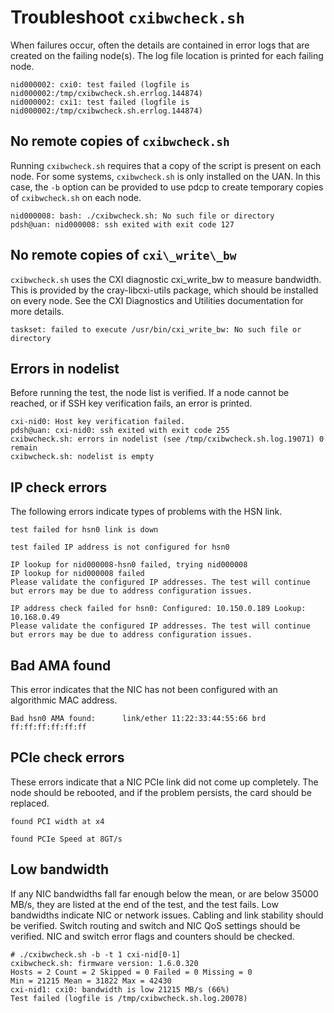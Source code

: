 
# Troubleshoot `cxibwcheck.sh`

When failures occur, often the details are contained in error logs that are created on the failing node(s). The log file location is printed for each failing node.

```screen
nid000002: cxi0: test failed (logfile is nid000002:/tmp/cxibwcheck.sh.errlog.144874)
nid000002: cxi1: test failed (logfile is nid000002:/tmp/cxibwcheck.sh.errlog.144874)
```

## No remote copies of `cxibwcheck.sh`

Running `cxibwcheck.sh` requires that a copy of the script is present on each
node. For some systems, `cxibwcheck.sh` is only installed on the UAN. In this
case, the `-b` option can be provided to use pdcp to create temporary copies of
`cxibwcheck.sh` on each node.

```screen
nid000008: bash: ./cxibwcheck.sh: No such file or directory
pdsh@uan: nid000008: ssh exited with exit code 127
```

## No remote copies of `cxi\_write\_bw`

`cxibwcheck.sh` uses the CXI diagnostic cxi\_write\_bw to measure bandwidth. This
is provided by the cray-libcxi-utils package, which should be installed on every
node. See the CXI Diagnostics and Utilities documentation for more details.

```screen
taskset: failed to execute /usr/bin/cxi_write_bw: No such file or directory
```

## Errors in nodelist

Before running the test, the node list is verified. If a node cannot be reached,
or if SSH key verification fails, an error is printed.

```screen
cxi-nid0: Host key verification failed.
pdsh@uan: cxi-nid0: ssh exited with exit code 255
cxibwcheck.sh: errors in nodelist (see /tmp/cxibwcheck.sh.log.19071) 0 remain
cxibwcheck.sh: nodelist is empty
```

## IP check errors

The following errors indicate types of problems with the HSN link.

```screen
test failed for hsn0 link is down
```

```screen
test failed IP address is not configured for hsn0
```

```screen
IP lookup for nid000008-hsn0 failed, trying nid000008
IP lookup for nid000008 failed
Please validate the configured IP addresses. The test will continue but errors may be due to address configuration issues.
```

```screen
IP address check failed for hsn0: Configured: 10.150.0.189 Lookup: 10.168.0.49
Please validate the configured IP addresses. The test will continue but errors may be due to address configuration issues.
```

## Bad AMA found

This error indicates that the NIC has not been configured with an algorithmic
MAC address.

```screen
Bad hsn0 AMA found:      link/ether 11:22:33:44:55:66 brd ff:ff:ff:ff:ff:ff
```

## PCIe check errors

These errors indicate that a NIC PCIe link did not come up completely. The node
should be rebooted, and if the problem persists, the card should be replaced.

```screen
found PCI width at x4
```

```screen
found PCIe Speed at 8GT/s
```

## Low bandwidth

If any NIC bandwidths fall far enough below the mean, or are below 35000 MB/s,
they are listed at the end of the test, and the test fails. Low bandwidths
indicate NIC or network issues. Cabling and link stability should be verified.
Switch routing and switch and NIC QoS settings should be verified. NIC and
switch error flags and counters should be checked.

```screen
# ./cxibwcheck.sh -b -t 1 cxi-nid[0-1]
cxibwcheck.sh: firmware version: 1.6.0.320
Hosts = 2 Count = 2 Skipped = 0 Failed = 0 Missing = 0
Min = 21215 Mean = 31822 Max = 42430
cxi-nid1: cxi0: bandwidth is low 21215 MB/s (66%)
Test failed (logfile is /tmp/cxibwcheck.sh.log.20078)
```
